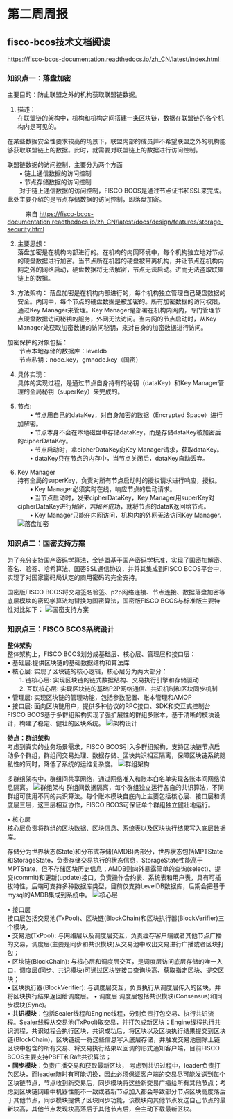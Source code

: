 # 第二周周报

## fisco-bcos技术文档阅读
https://fisco-bcos-documentation.readthedocs.io/zh_CN/latest/index.html 

### 知识点一：落盘加密
主要目的：防止联盟之外的机构获取联盟链数据。

1. 描述：  
  在联盟链的架构中，机构和机构之间搭建一条区块链，数据在联盟链的各个机构内是可见的。

  在某些数据安全性要求较高的场景下，联盟内部的成员并不希望联盟之外的机构能够获取联盟链上的数据。此时，就需要对联盟链上的数据进行访问控制。  

  联盟链数据的访问控制，主要分为两个方面    
&emsp;&emsp;• 链上通信数据的访问控制   
&emsp;&emsp;• 节点存储数据的访问控制     
&emsp;&emsp;对于链上通信数据的访问控制，FISCO BCOS是通过节点证书和SSL来完成。此处主要介绍的是节点存储数据的访问控制，即落盘加密。   

&emsp;&emsp;&emsp;来自 <https://fisco-bcos-documentation.readthedocs.io/zh_CN/latest/docs/design/features/storage_security.html>

2. 主要思想：    
落盘加密是在机构内部进行的。在机构的内网环境中，每个机构独立地对节点的硬盘数据进行加密。当节点所在机器的硬盘被带离机构，并让节点在机构内网之外的网络启动，硬盘数据将无法解密，节点无法启动。进而无法盗取联盟链上的数据。

3. 方法架构：
落盘加密是在机构内部进行的，每个机构独立管理自己硬盘数据的安全。内网中，每个节点的硬盘数据是被加密的。所有加密数据的访问权限，通过Key Manager来管理。Key Manager是部署在机构内网内，专门管理节点硬盘数据访问秘钥的服务，外网无法访问。当内网的节点启动时，从Key Manager处获取加密数据的访问秘钥，来对自身的加密数据进行访问。

加密保护的对象包括：  
&emsp;&emsp;节点本地存储的数据库：leveldb    
&emsp;&emsp;节点私钥：node.key，gmnode.key（国密）

4. 具体实现：    
具体的实现过程，是通过节点自身持有的秘钥（dataKey）和Key Manager管理的全局秘钥（superKey）来完成的。

5. 节点:    
	&emsp;&emsp;• 节点用自己的dataKey，对自身加密的数据（Encrypted Space）进行加解密。  
	&emsp;&emsp;• 节点本身不会在本地磁盘中存储dataKey，而是存储dataKey被加密后的cipherDataKey。   
	&emsp;&emsp;• 节点启动时，拿cipherDataKey向Key Manager请求，获取dataKey。    
	&emsp;&emsp;• dataKey只在节点的内存中，当节点关闭后，dataKey自动丢弃。

6. Key Manager     
  持有全局的superKey，负责对所有节点启动时的授权请求进行响应，授权。     
  	&emsp;&emsp;• Key Manager必须实时在线，响应节点的启动请求。   
  	&emsp;&emsp;• 当节点启动时，发来cipherDataKey，Key Manager用superKey对cipherDataKey进行解密，若解密成功，就将节点的dataK返回给节点。   
  	&emsp;&emsp;• Key Manager只能在内网访问，机构内的外网无法访问Key Manager.  
![落盘加密](./个人工作/陈思源/images/落盘加密.png)

### 知识点二：国密支持方案

为了充分支持国产密码学算法，金链盟基于国产密码学标准，实现了国密加解密、签名、验签、哈希算法、国密SSL通信协议，并将其集成到FISCO BCOS平台中，实现了对国家密码局认定的商用密码的完全支持。

国密版FISCO BCOS将交易签名验签、p2p网络连接、节点连接、数据落盘加密等底层模块的密码学算法均替换为国密算法，国密版FISCO BCOS与标准版主要特性对比如下：
![国密支持方案](./个人工作/陈思源/images/国密支持方案.png)

### 知识点三：FISCO BCOS系统设计
**整体架构**  
整体架构上，FISCO BCOS划分成基础层、核心层、管理层和接口层：   
• 基础层:提供区块链的基础数据结构和算法库  
• 核心层: 实现了区块链的核心逻辑，核心层分为两大部分：   
&emsp;&emsp;1. 链核心层: 实现区块链的链式数据结构、交易执行引擎和存储驱动   
&emsp;&emsp;2. 互联核心层: 实现区块链的基础P2P网络通信、共识机制和区块同步机制   
• 管理层: 实现区块链的管理功能，包括参数配置、账本管理和AMOP      
• 接口层: 面向区块链用户，提供多种协议的RPC接口、SDK和交互式控制台    
FISCO BCOS基于多群组架构实现了强扩展性的群组多账本，基于清晰的模块设计，构建了稳定、健壮的区块系统。
![架构设计](./个人工作/陈思源/images/F_S_structure.png)

**特点：群组架构**   
考虑到真实的业务场景需求，FISCO BCOS引入多群组架构，支持区块链节点启动多个群组，群组间交易处理、数据存储、区块共识相互隔离，保障区块链系统隐私性的同时，降低了系统的运维复杂度。
![群组架构](./个人工作/陈思源/images/qunzu.png)

多群组架构中，群组间共享网络，通过网络准入和账本白名单实现各账本间网络消息隔离。
![群组架构](./个人工作/陈思源/images/qunzu_2.png)
群组间数据隔离，每个群组独立运行各自的共识算法，不同群组可使用不同的共识算法。每个账本模块自底向上主要包括核心层、接口层和调度层三层，这三层相互协作，FISCO BCOS可保证单个群组独立健壮地运行。

• 核心层   
核心层负责将群组的区块数据、区块信息、系统表以及区块执行结果写入底层数据库。

存储分为世界状态(State)和分布式存储(AMDB)两部分，世界状态包括MPTState和StorageState，负责存储交易执行的状态信息，StorageState性能高于MPTState，但不存储区块历史信息；AMDB则向外暴露简单的查询(select)、提交(commit)和更新(update)接口，负责操作合约表、系统表和用户表，具有可插拔特性，后端可支持多种数据库类型，目前仅支持LevelDB数据库，后期会把基于mysql的AMDB集成到系统中。
![核心层](./个人工作/陈思源/images/store_layer.png)

• 接口层   
接口层包括交易池(TxPool)、区块链(BlockChain)和区块执行器(BlockVerifier)三个模块。    
• 交易池(TxPool): 与网络层以及调度层交互，负责缓存客户端或者其他节点广播的交易，调度层(主要是同步和共识模块)从交易池中取出交易进行广播或者区块打包；   
• 区块链(BlockChain): 与核心层和调度层交互，是调度层访问底层存储的唯一入口，调度层(同步、共识模块)可通过区块链接口查询块高、获取指定区块、提交区块；   
• 区块执行器(BlockVerifier): 与调度层交互，负责执行从调度层传入的区块，并将区块执行结果返回给调度层。
• 调度层
调度层包括共识模块(Consensus)和同步模块(Sync)。    
• **共识模块**：包括Sealer线程和Engine线程，分别负责打包交易、执行共识流程。Sealer线程从交易池(TxPool)取交易，并打包成新区块；Engine线程执行共识流程，共识过程会执行区块，共识成功后，将区块以及区块执行结果提交到区块链(BlockChain)，区块链统一将这些信息写入底层存储，并触发交易池删除上链区块中包含的所有交易、将交易执行结果以回调的形式通知客户端，目前FISCO BCOS主要支持PBFT和Raft共识算法；   
• **同步模块**：负责广播交易和获取最新区块， 考虑到共识过程中，leader负责打包区块，而leader随时有可能切换，因此必须保证客户端的交易尽可能发送到每个区块链节点，节点收到新交易后，同步模块将这些新交易广播给所有其他节点；考虑到区块链网络中机器性能不一致或者新节点加入都会导致部分节点区块高度落后于其他节点，同步模块提供了区块同步功能，该模块向其他节点发送自己节点的最新块高，其他节点发现块高落后于其他节点后，会主动下载最新区块。
